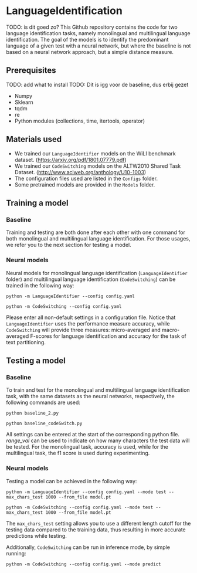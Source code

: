 # LanguageIdentification

TODO: is dit goed zo? 
This Github repository contains the code for two language identification tasks, namely monolingual and multilingual language identification. The goal of the models is to identify the predominant language of a given test with a neural network, but where the baseline is not based on a neural network approach, but a simple distance measure. 

## Prerequisites


TODO: add what to install
TODO: Dit is igg voor de baseline, dus erbij gezet
- Numpy
- Sklearn
- tqdm
- re
- Python modules (collections, time, itertools, operator)

## Materials used

- We trained our ```LanguageIdentifier``` models on the WiLI benchmark dataset. (https://arxiv.org/pdf/1801.07779.pdf)
- We trained our ```CodeSwitching``` models on the ALTW2010 Shared Task Dataset. (http://www.aclweb.org/anthology/U10-1003)
- The configuration files used are listed in the ```Configs``` folder.
- Some pretrained models are provided in the ```Models``` folder.


## Training a model

### Baseline
Training and testing are both done after each other with one command for both monolingual and multilingual language identification. For those usages, we refer you to the next section for testing a model. 

### Neural models

Neural models for monolingual language identification (```LanguageIdentifier``` folder) and multilingual language identification (```CodeSwitching```) can be trained in the following way:

```python -m LanguageIdentifier --config config.yaml```

```python -m CodeSwitching --config config.yaml```

Please enter all non-default settings in a configuration file.
Notice that ```LanguageIdentifier``` uses the performance measure accuracy, while ```CodeSwitching``` will provide three measures: micro-averaged and macro-averaged F-scores for language identification and accuracy for the task of text partitioning.

## Testing a model

### Baseline
To train and test for the monolingual and multilingual language identification task, with the same datasets as the neural networks, respectively, the following commands are used:

```python baseline_2.py```

```python baseline_codeSwitch.py```

All settings can be entered at the start of the corresponding python file. _range_val_ can be used to indicate on how many characters the test data will be tested. For the monolingual task, accuracy is used, while for the multilingual task, the f1 score is used during experimenting.

### Neural models

Testing a model can be achieved in the following way:

```python -m LanguageIdentifier --config config.yaml --mode test --max_chars_test 1000 --from_file model.pt```

```python -m CodeSwitching --config config.yaml --mode test --max_chars_test 1000 --from_file model.pt```

The ```max_chars_test``` setting allows you to use a different length cutoff for the testing data compared to the training data, thus resulting in more accurate predictions while testing.

Additionally, ```CodeSwitching``` can be run in inference mode, by simple running:

```python -m CodeSwitching --config config.yaml --mode predict```

